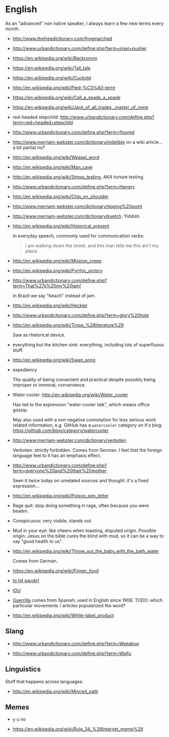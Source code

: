 # English

As an "advanced" non native speaker, I always learn a few new terms every month.

-   <http://www.thefreedictionary.com/frogmarched>

-   <http://www.urbandictionary.com/define.php?term=pixel+pusher>

-   <https://en.wikipedia.org/wiki/Backronym>

-   <https://en.wikipedia.org/wiki/Tall_tale>

-   <https://en.wikipedia.org/wiki/Cuckold>

-   <http://en.wikipedia.org/wiki/Pied-%C3%A0-terre>

-   <https://en.wikipedia.org/wiki/Call_a_spade_a_spade>

-   <https://en.wikipedia.org/wiki/Jack_of_all_trades,_master_of_none>

-   red-headed stepchild: <http://www.urbandictionary.com/define.php?term=red+headed+stepchild>

-   <http://www.urbandictionary.com/define.php?term=floored>

-   <http://www.merriam-webster.com/dictionary/indelible> on a wiki article... a bit partial no?

-   <http://en.wikipedia.org/wiki/Weasel_word>

-   <http://en.wikipedia.org/wiki/Man_cave>

- 	<http://en.wikipedia.org/wiki/Stress_testing>, AKA torture testing.

- 	<http://www.urbandictionary.com/define.php?term=Hangry>

-   <http://en.wikipedia.org/wiki/Chip_on_shoulder>

-   <http://www.merriam-webster.com/dictionary/tipping%20point>

-   <http://www.merriam-webster.com/dictionary/kvetch>. Yiddish.

-   <http://en.wikipedia.org/wiki/Historical_present>

    In everyday speech, commonly used for communication verbs:

    > I am walking down the street, and this man tells me this ain't my place.

-   <http://en.wikipedia.org/wiki/Mission_creep>

-   <http://en.wikipedia.org/wiki/Pyrrhic_victory>

-   <http://www.urbandictionary.com/define.php?term=That%27s%20my%20jam!>

    In Brazil we say "beach" instead of jam.

-   <http://en.wikipedia.org/wiki/Heckler>

-   <http://www.urbandictionary.com/define.php?term=glory%20hole>

-   <http://en.wikipedia.org/wiki/Trope_%28literature%29>

    Saw as rhetorical device.

-   everything but the kitchen sink: everything, including lots of superfluous stuff.

-   <http://en.wikipedia.org/wiki/Swan_song>

-   expediency

    The quality of being convenient and practical despite possibly being improper or immoral; convenience.

-   Water cooler: <http://en.wikipedia.org/wiki/Water_cooler>

    Has led to the expression "water-cooler talk", which means office gossip.

    May also used with a non negative connotation for less serious work related information, e.g. GitHub has a `watercooler` category on it's blog: <https://github.com/blog/category/watercooler>

-   <http://www.merriam-webster.com/dictionary/verboten>

    Verboten: strictly forbidden. Comes from German. I feel that the foreign language feel to it has an emphasis effect.

-   <http://www.urbandictionary.com/define.php?term=everyone%20and%20their%20mother>

    Seen it twice today on unrelated sources and thought: it's a fixed expression...

-   <http://en.wikipedia.org/wiki/Poison_pen_letter>

-   Rage quit: stop doing something in rage, often because you were beaten.

-   Conspicuous: very visible, stands out.

-   Mud in your eye: like cheers when toasting, disputed origin. Possible origin: Jesus on the bible cures the blind with mud, so it can be a way to say "good health to us".

-   <http://en.wikipedia.org/wiki/Throw_out_the_baby_with_the_bath_water>

    Comes from German.

-   <https://en.wikipedia.org/wiki/Finger_food>

-   [to hit paydirt](http://idioms.thefreedictionary.com/hit+pay+dirt)

-   [IOU](https://en.wikipedia.org/wiki/IOU)

-   [Guerrilla](http://en.wikipedia.org/wiki/Guerrilla_warfare) comes from Spanish, used in English since 1908. TODO: which particular movements / articles popularized the word?

-   <http://en.wikipedia.org/wiki/White-label_product>

## Slang

-   <http://www.urbandictionary.com/define.php?term=Weeaboo>

-   <http://www.urbandictionary.com/define.php?term=Waifu>

## Linguistics

Stuff that happens across languages:

-   <http://en.wikipedia.org/wiki/Minced_oath>

## Memes

-   y u no

-   <https://en.wikipedia.org/wiki/Rule_34_%28Internet_meme%29>
